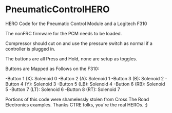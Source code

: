 # PneumaticControlHERO
HERO Code for the Pneumatic Control Module and a Logitech F310

The nonFRC firmware for the PCM needs to be loaded.

Compressor should cut on and use the pressure switch as normal if a controller is plugged in.

The buttons are all Press and Hold, none are setup as toggles.

Buttons are Mapped as Follows on the F310:

 -Button 1 (X): Solenoid 0
 -Button 2 (A): Solenoid 1
 -Button 3 (B): Solenoid 2
 -Button 4 (Y): Solenoid 3
 -Button 5 (LB): Solenoid 4
 -Button 6 (RB): Solenoid 5
 -Button 7 (LT): Solenoid 6
 -Button 8 (RT): Solenoid 7

Portions of this code were shamelessly stolen from Cross The Road Electronics examples.  Thanks CTRE folks, you're the real HEROs. ;)
